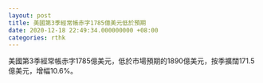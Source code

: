 ```yaml
---
layout: post
title: 美國第3季經常帳赤字1785億美元低於預期
date: 2020-12-18 22:49:34.000000000 +08:00
categories: rthk
---
```


美國第3季經常帳赤字1785億美元，低於市場預期的1890億美元，按季擴闊171.5億美元，增幅10.6%。

